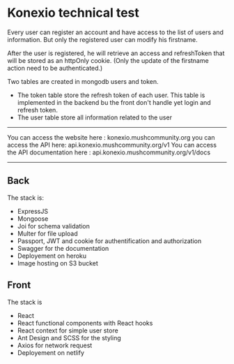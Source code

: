 # Konexio technical test
Every user can register an account and have access to the list of users and information. But only the registered user can modify his firstname.

After the user is registered, he will retrieve an access and refreshToken that will be stored as an httpOnly cookie. (Only the update of the firstname action need to be authenticated.)

Two tables are created in mongodb users and token. 
- The token table store the refresh token of each user. This table is implemented in the backend bu the front don't handle yet login and refresh token. 
- The user table store all information related to the user

------
You can access the website here : konexio.mushcommunity.org
you can access the API here: api.konexio.mushcommunity.org/v1
You can access the API documentation here : api.konexio.mushcommunity.org/v1/docs

-----

## Back
The stack is:
- ExpressJS
- Mongoose
- Joi for schema validation
- Multer for file upload
- Passport, JWT and cookie for authentification and authorization
- Swagger for the documentation
- Deployement on heroku
- Image hosting on S3 bucket

## Front
The stack is 
- React
- React functional components with React hooks
- React context for simple user store
- Ant Design and SCSS for the styling
- Axios for network request
- Deployement on netlify